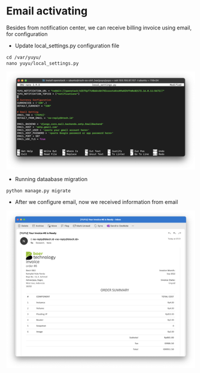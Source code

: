 # Email activating

Besides from notification center, we can receive billing invoice using email, for configuration 

- Update local_settings.py configuration file

```
cd /var/yuyu/
nano yuyu/local_settings.py
```

![yuyu](assets/images/email_config.png)

- Running dataabase migration

```
python manage.py migrate
```

- After we configure email, now we received information from email

![yuyu](assets/images/invoice_email.png)



